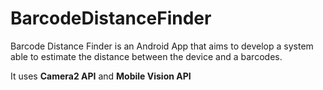 # BarcodeDistanceFinder
Barcode Distance Finder is an Android App that aims to develop a system able to estimate the distance between the device and a barcodes.

It uses **Camera2 API** and **Mobile Vision API**
